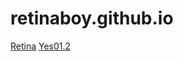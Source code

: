 # retinaboy.github.io
<a href="https://retinattraktiv.com/">Retina</a>
<a href="/yes01">Yes01.2</a>
